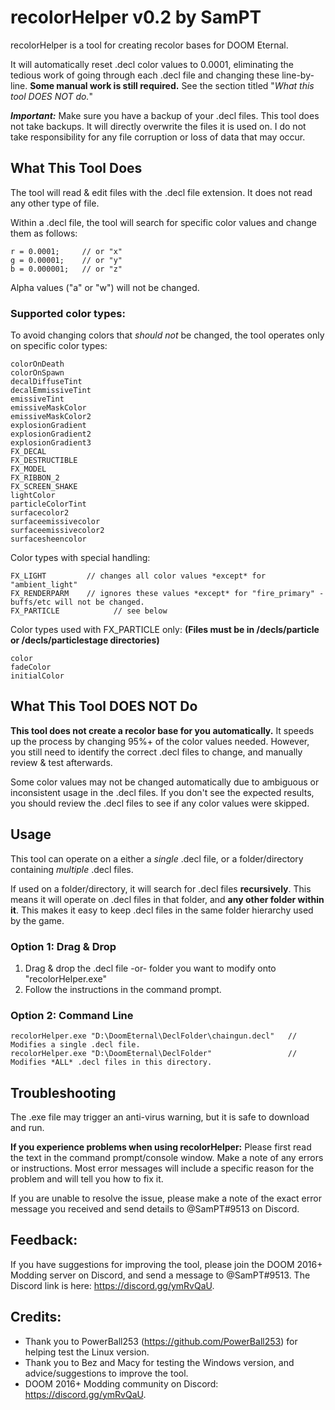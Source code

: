 # recolorHelper v0.2 by SamPT

recolorHelper is a tool for creating recolor bases for DOOM Eternal. 

It will automatically reset .decl color values to 0.0001, eliminating the tedious work of going through each .decl file and changing these line-by-line. **Some manual work is still required.** See the section titled "*What this tool DOES NOT do.*"

__*Important:*__ Make sure you have a backup of your .decl files. This tool does not take backups. It will directly overwrite the files it is used on. I do not take responsibility for any file corruption or loss of data that may occur.

## What This Tool Does

The tool will read & edit files with the .decl file extension. It does not read any other type of file.

Within a .decl file, the tool will search for specific color values and change them as follows:

```
r = 0.0001;     // or "x"
g = 0.00001;    // or "y"
b = 0.000001;   // or "z"
```

Alpha values ("a" or "w") will not be changed.

### Supported color types:

To avoid changing colors that *should not* be changed, the tool operates only on specific color types:

```
colorOnDeath   
colorOnSpawn               
decalDiffuseTint     
decalEmmissiveTint   
emissiveTint     
emissiveMaskColor
emissiveMaskColor2
explosionGradient
explosionGradient2
explosionGradient3
FX_DECAL
FX_DESTRUCTIBLE
FX_MODEL
FX_RIBBON_2
FX_SCREEN_SHAKE
lightColor
particleColorTint    
surfacecolor2
surfaceemissivecolor 
surfaceemissivecolor2
surfacesheencolor
```

Color types with special handling:

```
FX_LIGHT         // changes all color values *except* for "ambient_light"
FX_RENDERPARM    // ignores these values *except* for "fire_primary" - buffs/etc will not be changed.
FX_PARTICLE			   // see below
```

Color types used with FX_PARTICLE only:
**(Files must be in /decls/particle or /decls/particlestage directories)**

```
color
fadeColor
initialColor
```

## What This Tool DOES NOT Do

**This tool does not create a recolor base for you automatically.** It speeds up the process by changing 95%+ of the color values needed. However, you still need to identify the correct .decl files to change, and manually review & test afterwards.

Some color values may not be changed automatically due to ambiguous or inconsistent usage in the .decl files. If you don't see the expected results, you should review the .decl files to see if any color values were skipped. 

## Usage 

This tool can operate on a either a *single* .decl file, or a folder/directory containing *multiple* .decl files.

If used on a folder/directory, it will search for .decl files **recursively**. This means it will operate on .decl files in that folder, and **any other folder within it**. This makes it easy to keep .decl files in the same folder hierarchy used by the game. 

### Option 1: Drag & Drop

1. Drag & drop the .decl file -or- folder you want to modify onto "recolorHelper.exe"
2. Follow the instructions in the command prompt.

### Option 2: Command Line
 
```
recolorHelper.exe "D:\DoomEternal\DeclFolder\chaingun.decl"   // Modifies a single .decl file.
recolorHelper.exe "D:\DoomEternal\DeclFolder"                 // Modifies *ALL* .decl files in this directory.
```

## Troubleshooting

The .exe file may trigger an anti-virus warning, but it is safe to download and run.

**If you experience problems when using recolorHelper:** Please first read the text in the command prompt/console window. Make a note of any errors or instructions. Most error messages will include a specific reason for the problem and will tell you how to fix it.

If you are unable to resolve the issue, please make a note of the exact error message you received and send details to @SamPT#9513 on Discord. 

## Feedback:

If you have suggestions for improving the tool, please join the DOOM 2016+ Modding server on Discord, and send a message to @SamPT#9513. The Discord link is here: https://discord.gg/ymRvQaU.

## Credits:

- Thank you to PowerBall253 (https://github.com/PowerBall253) for helping test the Linux version.
- Thank you to Bez and Macy for testing the Windows version, and advice/suggestions to improve the tool.
- DOOM 2016+ Modding community on Discord: https://discord.gg/ymRvQaU.
